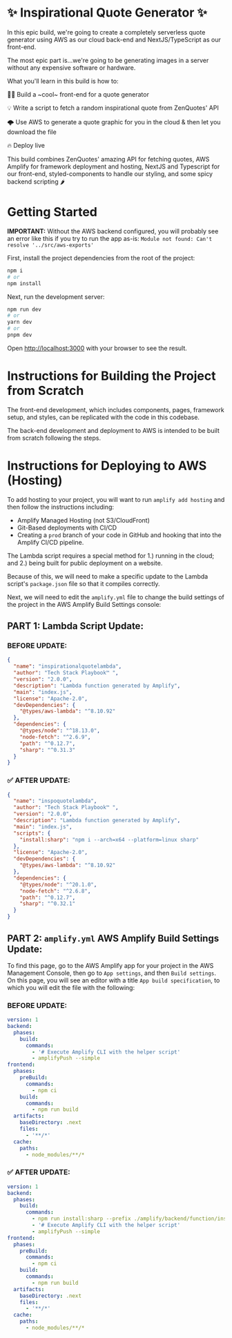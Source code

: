 # ✨ Inspirational Quote Generator ✨

In this epic build, we're going to create a completely serverless quote generator using AWS as our cloud back-end and NextJS/TypeScript as our front-end.

The most epic part is...we're going to be generating images in a server without any expensive software or hardware. 
 
What you'll learn in this build is how to:

 👨‍💻 Build a ~cool~ front-end for a quote generator

 💡 Write a script to fetch a random inspirational quote from ZenQuotes' API 

 🌩 Use AWS to generate a quote graphic for you in the cloud & then let you download the file

 🔥 Deploy live


This build combines ZenQuotes' amazing API for fetching quotes, AWS Amplify for framework deployment and hosting, NextJS and Typescript for our front-end, styled-components to handle our styling,  and some spicy backend scripting 🌶


# Getting Started

**IMPORTANT:** Without the AWS backend configured, you will probably see an error like this if you try to run the app as-is: `Module not found: Can't resolve '../src/aws-exports'`

First, install the project dependencies from the root of the project:
```bash
npm i
# or
npm install
```

Next, run the development server:

```bash
npm run dev
# or
yarn dev
# or
pnpm dev
```

Open [http://localhost:3000](http://localhost:3000) with your browser to see the result.

# Instructions for Building the Project from Scratch
The front-end development, which includes components, pages, framework setup, and styles, can be replicated with the code in this codebase.

The back-end development and deployment to AWS is intended to be built from scratch following the steps. 

# Instructions for Deploying to AWS (Hosting)
To add hosting to your project, you will want to run `amplify add hosting` and then follow the instructions including:
- Amplify Managed Hosting (not S3/CloudFront)
- Git-Based deployments with CI/CD
- Creating a `prod` branch of your code in GitHub and hooking that into the Amplify CI/CD pipeline.

The Lambda script requires a special method for 1.) running in the cloud; and 2.) being built for public deployment on a website.

Because of this, we will need to make a specific update to the Lambda script's `package.json` file so that it compiles correctly.

Next, we will need to edit the `amplify.yml` file to change the build settings of the project in the AWS Amplify Build Settings console:

## **PART 1:** Lambda Script Update:

### BEFORE UPDATE:
```json
{
  "name": "inspirationalquotelambda",
  "author": "Tech Stack Playbook™️ ",
  "version": "2.0.0",
  "description": "Lambda function generated by Amplify",
  "main": "index.js",
  "license": "Apache-2.0",
  "devDependencies": {
    "@types/aws-lambda": "^8.10.92"
  },
  "dependencies": {
    "@types/node": "^18.13.0",
    "node-fetch": "^2.6.9",
    "path": "^0.12.7",
    "sharp": "^0.31.3"
  }
}

```

### ✅ AFTER UPDATE:
```json
{
  "name": "inspoquotelambda",
  "author": "Tech Stack Playbook™️ ",
  "version": "2.0.0",
  "description": "Lambda function generated by Amplify",
  "main": "index.js",
  "scripts": {
    "install:sharp": "npm i --arch=x64 --platform=linux sharp"
  },
  "license": "Apache-2.0",
  "devDependencies": {
    "@types/aws-lambda": "^8.10.92"
  },
  "dependencies": {
    "@types/node": "^20.1.0",
    "node-fetch": "^2.6.8",
    "path": "^0.12.7",
    "sharp": "^0.32.1"
  }
}
```

## **PART 2:** `amplify.yml` AWS Amplify Build Settings Update:
To find this page, go to the AWS Amplify app for your project in the AWS Management Console, then go to `App settings`, and then `Build settings`. On this page, you will see an editor with a title `App build specification`, to which you will edit the file with the following:

### BEFORE UPDATE:
```yml
version: 1
backend:
  phases:
    build:
      commands:
        - '# Execute Amplify CLI with the helper script'
        - amplifyPush --simple
frontend:
  phases:
    preBuild:
      commands:
        - npm ci
    build:
      commands:
        - npm run build
  artifacts:
    baseDirectory: .next
    files:
      - '**/*'
  cache:
    paths:
      - node_modules/**/*
```

### ✅ AFTER UPDATE:
```yml
version: 1
backend:
  phases:
    build:
      commands:
        - npm run install:sharp --prefix ./amplify/backend/function/inspoquoteLambda/src
        - '# Execute Amplify CLI with the helper script'
        - amplifyPush --simple
frontend:
  phases:
    preBuild:
      commands:
        - npm ci
    build:
      commands:
        - npm run build
  artifacts:
    baseDirectory: .next
    files:
      - '**/*'
  cache:
    paths:
      - node_modules/**/*
```